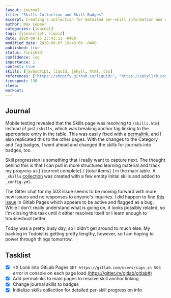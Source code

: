 ```yaml
---
layout: journal
title: "Skills Collection and Skill Badges"
excerpt: Creating a collection for detailed per-skill information and changing the log skill list to a collection of badges instead of a list.
author: Max Lepper
categories: [journal]
tags: [javascript, liquid]
date: 2020-08-15 23:41:11 -0400
modified_date: 2020-09-07 19:43:09 -0400
published: true
status: finished
confidence: log
importance: 1
context: true
skills: [javascript, liquid, jekyll, html, css]
references: ["https://shopify.github.io/liquid/", "https://jekyllrb.com/docs/liquid/filters/", "https://jekyllrb.com/docs/configuration/options/","https://jekyllrb.com/docs/permalinks/", "https://gitlab.com/gitlab-org/gitlab-pages/-/issues/231", "https://jekyllrb.com/docs/collections/"]
timespent: 130
sleep: 
workout: 
---
```


## Journal

Mobile testing revealed that the Skills page was resolving to `/skills.html` instead of just `/skills`, which was breaking anchor tag linking to the appropriate entry in the table. This was easily fixed with a [permalink]({{page.references[3]}}), and I also replicated this to the other pages. With the changes to the Category and Tag badges, I went ahead and changed the skills for journals into badges, too.

Skill progression is something that I really want to capture next. The thought behind this is that I can pull in more structured learning material and track my progress as [ {current complete} / {total items} ] in the main table. A `_skills` [collection]({{page.references[5]}}) was created with a few empty initial skills and added to `_config.yml`.

The Gitter chat for my 503 issue seems to be moving forward with more new issues and no responses to anyone's inquiries. I did happen to find [this issue]({{page.references[4]}}) in Gitlab Pages which appears to be active and flagged as a bug. While I don't really understand what is going on, it looks possibly related, so I'm closing this task until it either resolves itself or I learn enough to troubleshoot better.

Today was a pretty busy day, so I didn't get around to much else. My backlog in Todoist is getting pretty lengthy, however, so I am hoping to power through things tomorrow.

## Tasklist

- [x] <span title="Task carried over from previous day">=X</span> Look into GitLab Pages `GET https://gitlab.com/users/sign_in 503` error in console on each page load [(https://gitter.im/gitlab/gitlab#)](https://gitter.im/gitlab/gitlab#)
- [x] Add permalinks to main pages to resolve skill anchor linking
- [x] Change journal skills to badges
- [x] Initialize skills collection for detailed per-skill progression info